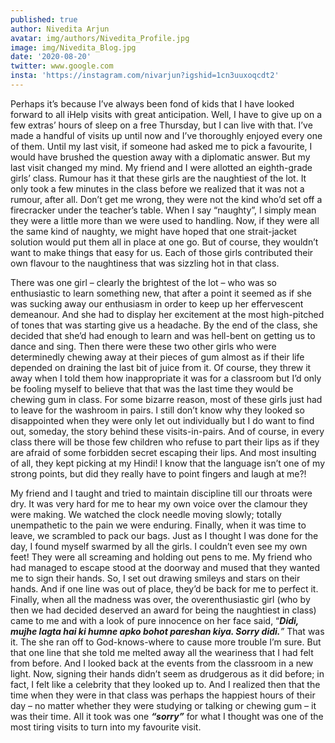 ```yaml
---
published: true
author: Nivedita Arjun
avatar: img/authors/Nivedita_Profile.jpg
image: img/Nivedita_Blog.jpg
date: '2020-08-20'
twitter: www.google.com
insta: 'https://instagram.com/nivarjun?igshid=1cn3uuxoqcdt2'
---
```

Perhaps it’s because I’ve always been fond of kids that I have looked forward to all iHelp visits with great anticipation. Well, I have to give up on a few extras’ hours of sleep on a free Thursday, but I can live with that. I’ve made a handful of visits up until now and I’ve thoroughly enjoyed every one of them. Until my last visit, if someone had asked me to pick a favourite, I would have brushed the question away with a diplomatic answer. But my last visit changed my mind.
My friend and I were allotted an eighth-grade girls’ class. Rumour has it that these girls are the naughtiest of the lot. It only took a few minutes in the class before we realized that it was not a rumour, after all. Don’t get me wrong, they were not the kind who’d set off a firecracker under the teacher’s table. When I say “naughty”, I simply mean they were a little more than we were used to handling. Now, if they were all the same kind of naughty, we might have hoped that one strait-jacket solution would put them all in place at one go. But of course, they wouldn’t want to make things that easy for us. Each of those girls contributed their own flavour to the naughtiness that was sizzling hot in that class. 

There was one girl – clearly the brightest of the lot – who was so enthusiastic to learn something new, that after a point it seemed as if she was sucking away our enthusiasm in order to keep up her effervescent demeanour. And she had to display her excitement at the most high-pitched of tones that was starting give us a headache. By the end of the class, she decided that she’d had enough to learn and was hell-bent on getting us to dance and sing. Then there were these two other girls who were determinedly chewing away at their pieces of gum almost as if their life depended on draining the last bit of juice from it. Of course, they threw it away when I told them how inappropriate it was for a classroom but I’d only be fooling myself to believe that that was the last time they would be chewing gum in class. For some bizarre reason, most of these girls just had to leave for the washroom in pairs. I still don’t know why they looked so disappointed when they were only let out individually but I do want to find out, someday, the story behind these visits-in-pairs. And of course, in every class there will be those few children who refuse to part their lips as if they are afraid of some forbidden secret escaping their lips. And most insulting of all, they kept picking at my Hindi! I know that the language isn’t one of my strong points, but did they really have to point fingers and laugh at me?!

My friend and I taught and tried to maintain discipline till our throats were dry. It was very hard for me to hear my own voice over the clamour they were making. We watched the clock needle moving slowly; totally unempathetic to the pain we were enduring. Finally, when it was time to leave, we scrambled to pack our bags. Just as I thought I was done for the day, I found myself swarmed by all the girls. I couldn’t even see my own feet! They were all screaming and holding out pens to me. My friend who had managed to escape stood at the doorway and mused that they wanted me to sign their hands. So, I set out drawing smileys and stars on their hands. And if one line was out of place, they’d be back for me to perfect it. Finally, when all the madness was over, the overenthusiastic girl (who by then we had decided deserved an award for being the naughtiest in class) came to me and with a look of pure innocence on her face said, “_**Didi, mujhe lagta hai ki humne apko bohot pareshan kiya. Sorry didi.**”_ That was it. The she ran off to God-knows-where to cause more trouble I’m sure. But that one line that she told me melted away all the weariness that I had felt from before. And I looked back at the events from the classroom in a new light. Now, signing their hands didn’t seem as drudgerous as it did before; in fact, I felt like a celebrity that they looked up to. And I realized then that the time when they were in that class was perhaps the happiest hours of their day – no matter whether they were studying or talking or chewing gum – it was their time. All it took was one _**“sorry”**_ for what I thought was one of the most tiring visits to turn into my favourite visit.
